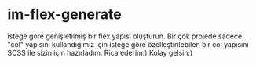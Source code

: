 # im-flex-generate
isteğe göre genişletilmiş bir flex yapısı oluşturun. 
Bir çok projede sadece "col" yapısını kullandığımız için isteğe göre özelleştirilebilen bir col yapısını SCSS ile sizin için hazırladım. Rica ederim:) Kolay gelsin:)

